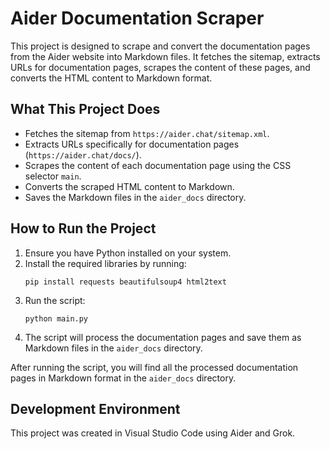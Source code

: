 # Aider Documentation Scraper

This project is designed to scrape and convert the documentation pages from the Aider website into Markdown files. It fetches the sitemap, extracts URLs for documentation pages, scrapes the content of these pages, and converts the HTML content to Markdown format.

## What This Project Does

- Fetches the sitemap from `https://aider.chat/sitemap.xml`.
- Extracts URLs specifically for documentation pages (`https://aider.chat/docs/`).
- Scrapes the content of each documentation page using the CSS selector `main`.
- Converts the scraped HTML content to Markdown.
- Saves the Markdown files in the `aider_docs` directory.

## How to Run the Project

1. Ensure you have Python installed on your system.
2. Install the required libraries by running:
   ```
   pip install requests beautifulsoup4 html2text
   ```
3. Run the script:
   ```
   python main.py
   ```
4. The script will process the documentation pages and save them as Markdown files in the `aider_docs` directory.

After running the script, you will find all the processed documentation pages in Markdown format in the `aider_docs` directory.

## Development Environment

This project was created in Visual Studio Code using Aider and Grok.
